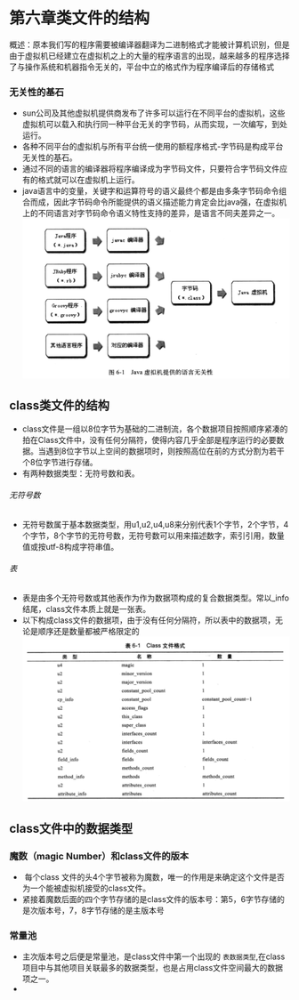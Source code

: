 
# 第六章类文件的结构

概述：原本我们写的程序需要被编译器翻译为二进制格式才能被计算机识别，但是由于虚拟机已经建立在虚拟机之上的大量的程序语言的出现，越来越多的程序选择了与操作系统和机器指令无关的，平台中立的格式作为程序编译后的存储格式

### 无关性的基石
- sun公司及其他虚拟机提供商发布了许多可以运行在不同平台的虚拟机，这些虚拟机可以载入和执行同一种平台无关的字节码，从而实现，一次编写，到处运行。
-  各种不同平台的虚拟机与所有平台统一使用的额程序格式-字节码是构成平台无关性的基石。
-  通过不同的语言的编译器将程序编译成为字节码文件，只要符合字节码文件应有的格式就可以在虚拟机上运行。
- java语言中的变量，关键字和运算符号的语义最终个都是由多条字节码命令组合而成，因此字节码命令所能提供的语义描述能力肯定会比java强，在虚拟机上的不同语言对字节码命令语义特性支持的差异，是语言不同夫差异之一。
![图示](https://github.com/myismyself/book_tip_jvm/blob/master/jvm_book_img/class_chayi.png)

## class类文件的结构
- class文件是一组以8位字节为基础的二进制流，各个数据项目按照顺序紧凑的拍在Class文件中，没有任何分隔符，使得内容几乎全部是程序运行的必要数据。当遇到8位字节以上空间的数据项时，则按照高位在前的方式分割为若干个8位字节进行存储。
- 有两种数据类型：无符号数和表。
###### 无符号数
- 无符号数属于基本数据类型，用u1,u2,u4,u8来分别代表1个字节，2个字节，4个字节，8个字节的无符号数，无符号数可以用来描述数字，索引引用，数量值或按utf-8构成字符串值。
###### 表
- 表是由多个无符号数或其他表作为作为数据项构成的复合数据类型。常以_info结尾，class文件本质上就是一张表。
- 以下构成class文件的数据项，由于没有任何分隔符，所以表中的数据项，无论是顺序还是数量都被严格限定的
![构成class文件的数据项](https://github.com/myismyself/book_tip_jvm/blob/master/jvm_book_img/class_file_type.jpg)

## class文件中的数据类型

### 魔数（magic Number）和class文件的版本
-  每个class 文件的头4个字节被称为魔数，唯一的作用是来确定这个文件是否为一个能被虚拟机接受的class文件。
- 紧接着魔数后面的四个字节存储的是class文件的版本号：第5，6字节存储的是次版本号，7，8字节存储的是主版本号

### 常量池
- 主次版本号之后便是常量池，是class文件中第一个出现的 ```表数据类型```,在class项目中与其他项目关联最多的数据类型，也是占用class文件空间最大的数据项之一。
- 



